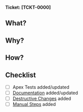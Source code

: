 <!-- Add a a link to the ticket by replacing 'TCKT-0000' with the number of the ticket. -->
**Ticket: [TCKT-0000]**

## What?
<!-- Required. -->
<!-- Briefly explain what changes this PR makes, what goals it is trying to achieve. -->
<!-- Try to keep it succinct and not too technical. -->


## Why?
<!-- Describe why this change is needed from engineering and/or business perspective in 1-3 sentences. -->
<!-- If too obvious, then remove this section. Refrain from abusing section removal. -->


## How?
<!-- Explain how solution was reached, with focus on bringing attention to the significant design decisions. -->
<!-- If too obvious, then remove this section. Refrain from abusing section removal. -->


## Checklist
<!-- Mark upon completing each item from the list. -->
<!-- Remove not applicable items. -->
<!-- Don't forget to supply the URL where applicable. -->

- [ ] Apex Tests added/updated
- [ ] [Documentation](<url here>) added/updated
- [ ] [Destructive Changes](<url here>) added
- [ ] [Manual Steps](<url here>) added